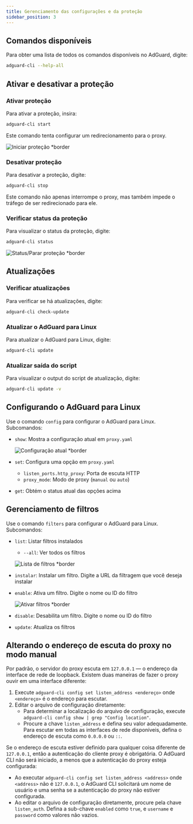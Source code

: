 ```yaml
---
title: Gerenciamento das configurações e da proteção
sidebar_position: 3
---
```


## Comandos disponíveis

Para obter uma lista de todos os comandos disponíveis no AdGuard, digite:

```sh
adguard-cli --help-all
```

## Ativar e desativar a proteção

### Ativar proteção

Para ativar a proteção, insira:

```sh
adguard-cli start
```

Este comando tenta configurar um redirecionamento para o proxy.

![Iniciar proteção \*border](https://cdn.adtidy.org/content/Kb/ad_blocker/linux/start-protection.gif)

### Desativar proteção

Para desativar a proteção, digite:

```sh
adguard-cli stop
```

Este comando não apenas interrompe o proxy, mas também impede o tráfego de ser redirecionado para ele.

### Verificar status da proteção

Para visualizar o status da proteção, digite:

```sh
adguard-cli status
```

![Status/Parar proteção \*border](https://cdn.adtidy.org/content/Kb/ad_blocker/linux/activation6.png)

## Atualizações

### Verificar atualizações

Para verificar se há atualizações, digite:

```sh
adguard-cli check-update
```

### Atualizar o AdGuard para Linux

Para atualizar o AdGuard para Linux, digite:

```sh
adguard-cli update
```

### Atualizar saída do script

Para visualizar o output do script de atualização, digite:

```sh
adguard-cli update -v
```

## Configurando o AdGuard para Linux

Use o comando `config` para configurar o AdGuard para Linux. Subcomandos:

- `show`: Mostra a configuração atual em `proxy.yaml`

  ![Configuração atual \*border](https://cdn.adtidy.org/content/Kb/ad_blocker/linux/activation7.png)

- `set`: Configura uma opção em `proxy.yaml`
  - `listen_ports.http_proxy`: Porta de escuta HTTP
  - `proxy_mode`: Modo de proxy (`manual` ou `auto`)

- `get`: Obtém o status atual das opções acima

## Gerenciamento de filtros

Use o comando `filters` para configurar o AdGuard para Linux. Subcomandos:

- `list`: Listar filtros instalados

  - `--all`: Ver todos os filtros

  ![Lista de filtros \*border](https://cdn.adtidy.org/content/Kb/ad_blocker/linux/filter-list.png)

- `instalar`: Instalar um filtro. Digite a URL da filtragem que você deseja instalar

- `enable`: Ativa um filtro. Digite o nome ou ID do filtro

  ![Ativar filtros \*border](https://cdn.adtidy.org/content/Kb/ad_blocker/linux/built-in-filters.png)

- `disable`: Desabilita um filtro. Digite o nome ou ID do filtro

- `update`: Atualiza os filtros

## Alterando o endereço de escuta do proxy no modo manual

Por padrão, o servidor do proxy escuta em `127.0.0.1` — o endereço da interface de rede de loopback.
Existem duas maneiras de fazer o proxy ouvir em uma interface diferente:

1. Execute `adguard-cli config set listen_address <endereço>` onde `<endereço>` é o endereço para escutar.
2. Editar o arquivo de configuração diretamente:
   - Para determinar a localização do arquivo de configuração, execute `adguard-cli config show | grep "Config location"`.
   - Procure a chave `listen_address` e defina seu valor adequadamente. Para escutar em todas as interfaces de rede disponíveis, defina o endereço de escuta como `0.0.0.0` ou `::`.

Se o endereço de escuta estiver definido para qualquer coisa diferente de `127.0.0.1`, então a autenticação do cliente proxy é obrigatória. O AdGuard CLI não será iniciado, a menos que a autenticação do proxy esteja configurada:

- Ao executar `adguard-cli config set listen_address <address>` onde `<address>` não é `127.0.0.1`, o AdGuard CLI solicitará um nome de usuário e uma senha se a autenticação do proxy não estiver configurada.
- Ao editar o arquivo de configuração diretamente, procure pela chave `listen_auth`. Defina a sub-chave `enabled` como `true`, e `username` e `password` como valores não vazios.
